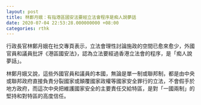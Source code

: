 ```yaml
---
layout: post
title: 林鄭月娥：有指港區國安法要經立法會程序是痴人說夢話
date: 2020-07-04 22:53:28.000000000 +08:00
categories: rthk
---
```


行政長官林鄭月娥在社交專頁表示，立法會理性討論施政的空間已愈來愈少，外國官員和議員批評《港區國安法》，認為立法要經過香港立法會的程序，是「痴人說夢話」。

林鄭月娥又說，這些外國官員和議員的本國，無論是單一制或聯邦制，都是由中央或聯邦政府直接負責分裂國家或顛覆國家政權等國家安全罪行的立法，不會假手於地方政府，而這次中央把維護國家安全的主要責任交給特區，是對「一國兩制」的堅持和對特區的高度信任。
